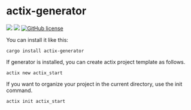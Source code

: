 # actix-generator

![](https://img.shields.io/badge/language-Rust-red) ![](https://img.shields.io/badge/version-0.4.4-brightgreen) [![GitHub license](https://img.shields.io/badge/license-MIT-blue.svg)](https://github.com/myyrakle/actix-generator/blob/master/LICENSE)

You can install it like this:

```
cargo install actix-generator
```

If generator is installed, you can create actix project template as follows.

```
actix new actix_start
```

If you want to organize your project in the current directory, use the init command.

```
actix init actix_start
```
